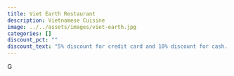 ```yaml
---
title: Viet Earth Restaurant
description: Vietnamese Cuisine
image: ../../assets/images/viet-earth.jpg
categories: []
discount_pct: ""
discount_text: "5% discount for credit card and 10% discount for cash. Excluding promotions "
---
```

G
